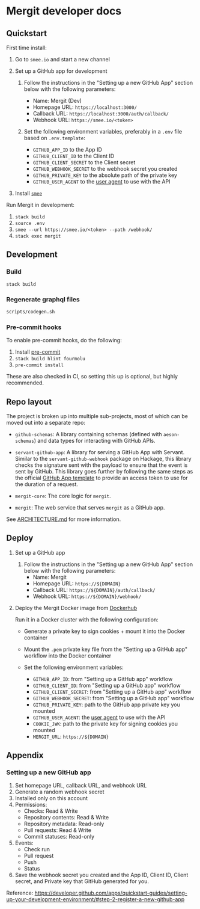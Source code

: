 # Mergit developer docs

## Quickstart

First time install:

1. Go to `smee.io` and start a new channel

1. Set up a GitHub app for development

    1. Follow the instructions in the "Setting up a new GitHub App" section below with the following parameters:
        * Name: Mergit (Dev)
        * Homepage URL: `https://localhost:3000/`
        * Callback URL: `https://localhost:3000/auth/callback/`
        * Webhook URL: `https://smee.io/<token>`

    1. Set the following environment variables, preferably in a `.env` file based on `.env.template`:
        * `GITHUB_APP_ID` to the App ID
        * `GITHUB_CLIENT_ID` to the Client ID
        * `GITHUB_CLIENT_SECRET` to the Client secret
        * `GITHUB_WEBHOOK_SECRET` to the webhook secret you created
        * `GITHUB_PRIVATE_KEY` to the absolute path of the private key
        * `GITHUB_USER_AGENT` to the [user agent](https://docs.github.com/en/rest/overview/resources-in-the-rest-api#user-agent-required) to use with the API

1. Install [`smee`](https://github.com/probot/smee-client)

Run Mergit in development:

1. `stack build`
1. `source .env`
1. `smee --url https://smee.io/<token> --path /webhook/`
1. `stack exec mergit`

## Development

### Build

`stack build`

### Regenerate graphql files

```bash
scripts/codegen.sh
```

### Pre-commit hooks

To enable pre-commit hooks, do the following:

1. Install [pre-commit](https://pre-commit.com)
1. `stack build hlint fourmolu`
1. `pre-commit install`

These are also checked in CI, so setting this up is optional, but highly recommended.

## Repo layout

The project is broken up into multiple sub-projects, most of which can be moved
out into a separate repo:

* `github-schemas`: A library containing schemas (defined with `aeson-schemas`)
and data types for interacting with GitHub APIs.

* `servant-github-app`: A library for serving a GitHub App with Servant.
Similar to the `servant-github-webhook` package on Hackage, this library checks
the signature sent with the payload to ensure that the event is sent by GitHub.
This library goes further by following the same steps as the official [GitHub
App template](https://github.com/github-developer/github-app-template) to
provide an access token to use for the duration of a request.

* `mergit-core`: The core logic for `mergit`.

* `mergit`: The web service that serves `mergit` as a GitHub app.

See [ARCHITECTURE.md](ARCHITECTURE.md) for more information.

## Deploy

1. Set up a GitHub app

    1. Follow the instructions in the "Setting up a new GitHub App" section below with the following parameters:
        * Name: Mergit
        * Homepage URL: `https://${DOMAIN}`
        * Callback URL: `https://${DOMAIN}/auth/callback/`
        * Webhook URL: `https://${DOMAIN}/webhook/`

1. Deploy the Mergit Docker image from [Dockerhub](https://hub.docker.com/r/leapyear1/mergit)

    Run it in a Docker cluster with the following configuration:

    * Generate a private key to sign cookies + mount it into the Docker container

    * Mount the `.pem` private key file from the "Setting up a GitHub app" workflow into the Docker container

    * Set the following environment variables:

        * `GITHUB_APP_ID`: from "Setting up a GitHub app" workflow
        * `GITHUB_CLIENT_ID`: from "Setting up a GitHub app" workflow
        * `GITHUB_CLIENT_SECRET`: from "Setting up a GitHub app" workflow
        * `GITHUB_WEBHOOK_SECRET`: from "Setting up a GitHub app" workflow
        * `GITHUB_PRIVATE_KEY`: path to the GitHub app private key you mounted
        * `GITHUB_USER_AGENT`: the [user agent](https://docs.github.com/en/rest/overview/resources-in-the-rest-api#user-agent-required) to use with the API
        * `COOKIE_JWK`: path to the private key for signing cookies you mounted
        * `MERGIT_URL`: `https://${DOMAIN}`

## Appendix

### Setting up a new GitHub app

1. Set homepage URL, callback URL, and webhook URL
1. Generate a random webhook secret
1. Installed only on this account
1. Permissions:
    * Checks: Read & Write
    * Repository contents: Read & Write
    * Repository metadata: Read-only
    * Pull requests: Read & Write
    * Commit statuses: Read-only
1. Events:
    * Check run
    * Pull request
    * Push
    * Status
1. Save the webhook secret you created and the App ID, Client ID,
   Client secret, and Private key that GitHub generated for you.

Reference: https://developer.github.com/apps/quickstart-guides/setting-up-your-development-environment/#step-2-register-a-new-github-app
